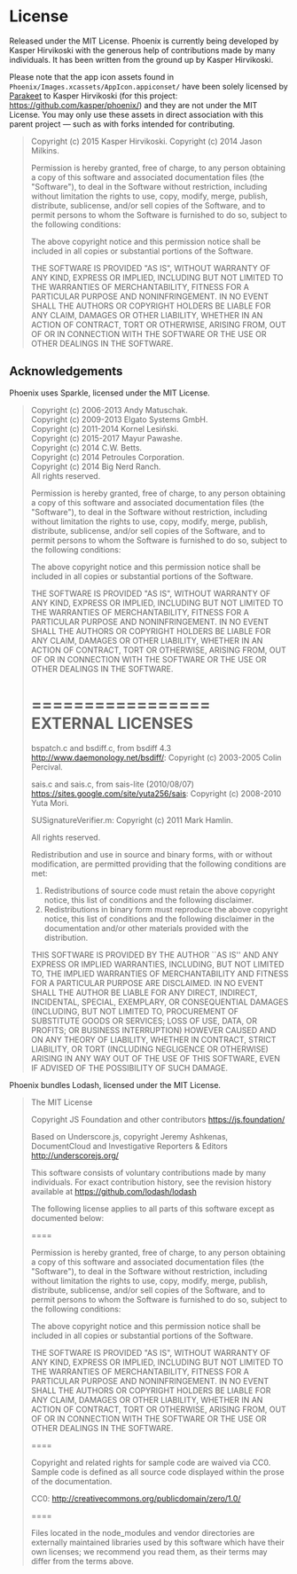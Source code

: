 License
=======

Released under the MIT License. Phoenix is currently being developed by Kasper Hirvikoski with the generous help of contributions made by many individuals. It has been written from the ground up by Kasper Hirvikoski.

Please note that the app icon assets found in `Phoenix/Images.xcassets/AppIcon.appiconset/` have been solely licensed by [Parakeet](https://parakeet.co) to Kasper Hirvikoski (for this project: https://github.com/kasper/phoenix/) and they are not under the MIT License. You may only use these assets in direct association with this parent project — such as with forks intended for contributing.

> Copyright (c) 2015 Kasper Hirvikoski.
> Copyright (c) 2014 Jason Milkins.
>
> Permission is hereby granted, free of charge, to any person obtaining a copy of this software and associated
> documentation files (the "Software"), to deal in the Software without restriction, including without limitation the
> rights to use, copy, modify, merge, publish, distribute, sublicense, and/or sell copies of the Software, and to permit
> persons to whom the Software is furnished to do so, subject to the following conditions:
>
> The above copyright notice and this permission notice shall be included in all copies or substantial portions of the
> Software.
>
> THE SOFTWARE IS PROVIDED "AS IS", WITHOUT WARRANTY OF ANY KIND, EXPRESS OR IMPLIED, INCLUDING BUT NOT LIMITED TO THE
> WARRANTIES OF MERCHANTABILITY, FITNESS FOR A PARTICULAR PURPOSE AND NONINFRINGEMENT. IN NO EVENT SHALL THE AUTHORS OR
> COPYRIGHT HOLDERS BE LIABLE FOR ANY CLAIM, DAMAGES OR OTHER LIABILITY, WHETHER IN AN ACTION OF CONTRACT, TORT OR
> OTHERWISE, ARISING FROM, OUT OF OR IN CONNECTION WITH THE SOFTWARE OR THE USE OR OTHER DEALINGS IN THE SOFTWARE.

## Acknowledgements

Phoenix uses Sparkle, licensed under the MIT License.

> Copyright (c) 2006-2013 Andy Matuschak.  
> Copyright (c) 2009-2013 Elgato Systems GmbH.  
> Copyright (c) 2011-2014 Kornel Lesiński.  
> Copyright (c) 2015-2017 Mayur Pawashe.  
> Copyright (c) 2014 C.W. Betts.  
> Copyright (c) 2014 Petroules Corporation.  
> Copyright (c) 2014 Big Nerd Ranch.  
> All rights reserved.
>
> Permission is hereby granted, free of charge, to any person obtaining a copy of
> this software and associated documentation files (the "Software"), to deal in
> the Software without restriction, including without limitation the rights to
> use, copy, modify, merge, publish, distribute, sublicense, and/or sell copies of
> the Software, and to permit persons to whom the Software is furnished to do so,
> subject to the following conditions:
>
> The above copyright notice and this permission notice shall be included in all
> copies or substantial portions of the Software.
>
> THE SOFTWARE IS PROVIDED "AS IS", WITHOUT WARRANTY OF ANY KIND, EXPRESS OR
> IMPLIED, INCLUDING BUT NOT LIMITED TO THE WARRANTIES OF MERCHANTABILITY, FITNESS
> FOR A PARTICULAR PURPOSE AND NONINFRINGEMENT. IN NO EVENT SHALL THE AUTHORS OR
> COPYRIGHT HOLDERS BE LIABLE FOR ANY CLAIM, DAMAGES OR OTHER LIABILITY, WHETHER
> IN AN ACTION OF CONTRACT, TORT OR OTHERWISE, ARISING FROM, OUT OF OR IN
> CONNECTION WITH THE SOFTWARE OR THE USE OR OTHER DEALINGS IN THE SOFTWARE.
>
> =================
> EXTERNAL LICENSES
> =================
>
> bspatch.c and bsdiff.c, from bsdiff 4.3 <http://www.daemonology.net/bsdiff/>:
>     Copyright (c) 2003-2005 Colin Percival.
>
> sais.c and sais.c, from sais-lite (2010/08/07) <https://sites.google.com/site/yuta256/sais>:
>     Copyright (c) 2008-2010 Yuta Mori.
>
> SUSignatureVerifier.m:
>     Copyright (c) 2011 Mark Hamlin.
>
> All rights reserved.
>
> Redistribution and use in source and binary forms, with or without
> modification, are permitted providing that the following conditions
> are met:
> 1. Redistributions of source code must retain the above copyright
>    notice, this list of conditions and the following disclaimer.
> 2. Redistributions in binary form must reproduce the above copyright
>    notice, this list of conditions and the following disclaimer in the
>    documentation and/or other materials provided with the distribution.
>
> THIS SOFTWARE IS PROVIDED BY THE AUTHOR ``AS IS'' AND ANY EXPRESS OR
> IMPLIED WARRANTIES, INCLUDING, BUT NOT LIMITED TO, THE IMPLIED
> WARRANTIES OF MERCHANTABILITY AND FITNESS FOR A PARTICULAR PURPOSE
> ARE DISCLAIMED.  IN NO EVENT SHALL THE AUTHOR BE LIABLE FOR ANY
> DIRECT, INDIRECT, INCIDENTAL, SPECIAL, EXEMPLARY, OR CONSEQUENTIAL
> DAMAGES (INCLUDING, BUT NOT LIMITED TO, PROCUREMENT OF SUBSTITUTE GOODS
> OR SERVICES; LOSS OF USE, DATA, OR PROFITS; OR BUSINESS INTERRUPTION)
> HOWEVER CAUSED AND ON ANY THEORY OF LIABILITY, WHETHER IN CONTRACT,
> STRICT LIABILITY, OR TORT (INCLUDING NEGLIGENCE OR OTHERWISE) ARISING
> IN ANY WAY OUT OF THE USE OF THIS SOFTWARE, EVEN IF ADVISED OF THE
> POSSIBILITY OF SUCH DAMAGE.

Phoenix bundles Lodash, licensed under the MIT License.

> The MIT License
>
> Copyright JS Foundation and other contributors <https://js.foundation/>
>
> Based on Underscore.js, copyright Jeremy Ashkenas,
> DocumentCloud and Investigative Reporters & Editors <http://underscorejs.org/>
>
> This software consists of voluntary contributions made by many
> individuals. For exact contribution history, see the revision history
> available at https://github.com/lodash/lodash
>
> The following license applies to all parts of this software except as
> documented below:
>
> ====
>
> Permission is hereby granted, free of charge, to any person obtaining
> a copy of this software and associated documentation files (the
> "Software"), to deal in the Software without restriction, including
> without limitation the rights to use, copy, modify, merge, publish,
> distribute, sublicense, and/or sell copies of the Software, and to
> permit persons to whom the Software is furnished to do so, subject to
> the following conditions:
>
> The above copyright notice and this permission notice shall be
> included in all copies or substantial portions of the Software.
>
> THE SOFTWARE IS PROVIDED "AS IS", WITHOUT WARRANTY OF ANY KIND,
> EXPRESS OR IMPLIED, INCLUDING BUT NOT LIMITED TO THE WARRANTIES OF
> MERCHANTABILITY, FITNESS FOR A PARTICULAR PURPOSE AND
> NONINFRINGEMENT. IN NO EVENT SHALL THE AUTHORS OR COPYRIGHT HOLDERS BE
> LIABLE FOR ANY CLAIM, DAMAGES OR OTHER LIABILITY, WHETHER IN AN ACTION
> OF CONTRACT, TORT OR OTHERWISE, ARISING FROM, OUT OF OR IN CONNECTION
> WITH THE SOFTWARE OR THE USE OR OTHER DEALINGS IN THE SOFTWARE.
>
> ====
>
> Copyright and related rights for sample code are waived via CC0. Sample
> code is defined as all source code displayed within the prose of the
> documentation.
>
> CC0: http://creativecommons.org/publicdomain/zero/1.0/
>
> ====
>
> Files located in the node_modules and vendor directories are externally
> maintained libraries used by this software which have their own
> licenses; we recommend you read them, as their terms may differ from the
> terms above.
